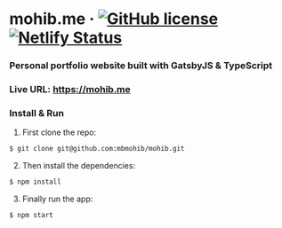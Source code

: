 # mohib.me &middot; [![GitHub license](https://img.shields.io/github/license/mbmohib/mohib.me.svg?style=popout)](https://github.com/mbmohib/mohib.me/blob/main/LICENSE.md)[![Netlify Status](https://api.netlify.com/api/v1/badges/d54df1fd-0823-47cb-a537-da76f5490a52/deploy-status)](https://app.netlify.com/sites/mohib-personal-site/deploys)

### Personal portfolio website built with GatsbyJS & TypeScript

### Live URL: https://mohib.me

### Install & Run

1.  First clone the repo:

```bash
$ git clone git@github.com:mbmohib/mohib.git
```

2.  Then install the dependencies:

```bash
$ npm install
```

3.  Finally run the app:

```bash
$ npm start
```
